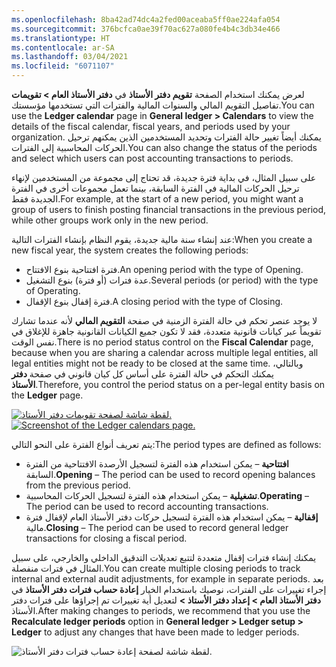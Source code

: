 ```yaml
---
ms.openlocfilehash: 8ba42ad74dc4a2fed00aceaba5ff0ae224afa054
ms.sourcegitcommit: 376bcfca0ae39f70ac627a080fe4b4c3db34e466
ms.translationtype: HT
ms.contentlocale: ar-SA
ms.lasthandoff: 03/04/2021
ms.locfileid: "6071107"
---
```

<span data-ttu-id="10aed-101">يمكنك استخدام الصفحة **تقويم دفتر الأستاذ** في **دفتر الأستاذ العام > تقويمات** ‎لعرض تفاصيل التقويم المالي والسنوات المالية والفترات التي تستخدمها مؤسستك.</span><span class="sxs-lookup"><span data-stu-id="10aed-101">You can use the **Ledger calendar** page in **General ledger > Calendars** to view the details of the fiscal calendar, fiscal years, and periods used by your organization.</span></span> <span data-ttu-id="10aed-102">يمكنك أيضاً تغيير حالة الفترات وتحديد المستخدمين الذين يمكنهم ترحيل الحركات المحاسبية إلى الفترات.</span><span class="sxs-lookup"><span data-stu-id="10aed-102">You can also change the status of the periods and select which users can post accounting transactions to periods.</span></span> 

<span data-ttu-id="10aed-103">على سبيل المثال، في بداية فترة جديدة، قد تحتاج إلى مجموعة من المستخدمين لإنهاء ترحيل الحركات المالية في الفترة السابقة، بينما تعمل مجموعات أخرى في الفترة الجديدة فقط.</span><span class="sxs-lookup"><span data-stu-id="10aed-103">For example, at the start of a new period, you might want a group of users to finish posting financial transactions in the previous period, while other groups work only in the new period.</span></span>

<span data-ttu-id="10aed-104">عند إنشاء سنة مالية جديدة، يقوم النظام بإنشاء الفترات التالية:</span><span class="sxs-lookup"><span data-stu-id="10aed-104">When you create a new fiscal year, the system creates the following periods:</span></span>

- <span data-ttu-id="10aed-105">فترة افتتاحية بنوع الافتتاح.</span><span class="sxs-lookup"><span data-stu-id="10aed-105">An opening period with the type of Opening.</span></span>
- <span data-ttu-id="10aed-106">عدة فترات (أو فترة) بنوع التشغيل.</span><span class="sxs-lookup"><span data-stu-id="10aed-106">Several periods (or period) with the type of Operating.</span></span>
- <span data-ttu-id="10aed-107">فترة إقفال بنوع الإقفال.</span><span class="sxs-lookup"><span data-stu-id="10aed-107">A closing period with the type of Closing.</span></span>

<span data-ttu-id="10aed-108">لا يوجد عنصر تحكم في حالة الفترة الزمنية في صفحة **التقويم المالي** لأنه عندما تشارك تقويماً عبر كيانات قانونية متعددة، فقد لا تكون جميع الكيانات القانونية جاهزة للإغلاق في نفس الوقت.</span><span class="sxs-lookup"><span data-stu-id="10aed-108">There is no period status control on the **Fiscal Calendar** page, because when you are sharing a calendar across multiple legal entities, all legal entities might not be ready to be closed at the same time.</span></span> <span data-ttu-id="10aed-109">وبالتالي، يمكنك التحكم في حالة الفترة على أساس كل كيان قانوني في صفحة **دفتر الأستاذ**.</span><span class="sxs-lookup"><span data-stu-id="10aed-109">Therefore, you control the period status on a per-legal entity basis on the **Ledger** page.</span></span>
 
<span data-ttu-id="10aed-110">[![‎لقطة شاشة لصفحة تقويمات دفتر الأستاذ.](../media/ledger-calendar.png)](../media/ledger-calendar.png#lightbox)</span><span class="sxs-lookup"><span data-stu-id="10aed-110">[![Screenshot of the Ledger calendars page.](../media/ledger-calendar.png)](../media/ledger-calendar.png#lightbox)</span></span>


<span data-ttu-id="10aed-111">يتم تعريف أنواع الفترة على النحو التالي:</span><span class="sxs-lookup"><span data-stu-id="10aed-111">The period types are defined as follows:</span></span>

- <span data-ttu-id="10aed-112">**افتتاحية** – يمكن استخدام هذه الفترة لتسجيل الأرصدة الافتتاحية من الفترة السابقة.</span><span class="sxs-lookup"><span data-stu-id="10aed-112">**Opening** – The period can be used to record opening balances from the previous period.</span></span>
- <span data-ttu-id="10aed-113">**تشغيلية** – يمكن استخدام هذه الفترة لتسجيل الحركات المحاسبية.</span><span class="sxs-lookup"><span data-stu-id="10aed-113">**Operating** – The period can be used to record accounting transactions.</span></span>
- <span data-ttu-id="10aed-114">**إقفالية** – يمكن استخدام هذه الفترة لتسجيل حركات دفتر الأستاذ العام لإقفال فترة مالية.</span><span class="sxs-lookup"><span data-stu-id="10aed-114">**Closing** – The period can be used to record general ledger transactions for closing a fiscal period.</span></span>

<span data-ttu-id="10aed-115">يمكنك إنشاء فترات إقفال متعددة لتتبع تعديلات التدقيق الداخلي والخارجي، على سبيل المثال في فترات منفصلة.</span><span class="sxs-lookup"><span data-stu-id="10aed-115">You can create multiple closing periods to track internal and external audit adjustments, for example in separate periods.</span></span> <span data-ttu-id="10aed-116">بعد إجراء تغييرات على الفترات، نوصيك باستخدام الخيار **إعادة حساب فترات دفتر الأستاذ** في **دفتر الأستاذ العام > إعداد دفتر الأستاذ >** لتعديل أية تغييرات تم إجراؤها على فترات دفتر الأستاذ.</span><span class="sxs-lookup"><span data-stu-id="10aed-116">After making changes to periods, we recommend that you use the **Recalculate ledger periods** option in **General ledger > Ledger setup > Ledger** to adjust any changes that have been made to ledger periods.</span></span> 
  
![‎لقطة شاشة لصفحة إعادة حساب فترات دفتر الأستاذ.](../media/recalculate-ledger-periods.png)

